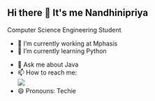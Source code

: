 ## Hi there 👋 It's me Nandhinipriya

Computer Science Engineering Student

- 🔭 I’m currently working at Mphasis
- 🌱 I’m currently learning Python
<!-- - 👯 I’m looking to collaborate on ...
- 🤔 I’m looking for help with ...  -->
- 💬 Ask me about Java
- 📫 How to reach me:
<br />  [<img src="https://img.shields.io/badge/LinkedIn-0077B5?style=for-the-badge&logo=linkedin&logoColor=white" />](https://www.linkedin.com/in/nandhinipriya-jothiswaran-a73444223/)
- 😄 Pronouns: Techie
 <!-- - ⚡ Fun fact: ...  -->
